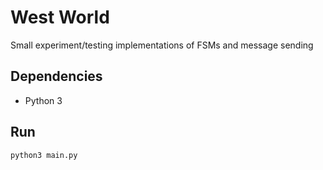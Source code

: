 # West World

Small experiment/testing implementations of FSMs and message sending


## Dependencies

 - Python 3


## Run

`python3 main.py`